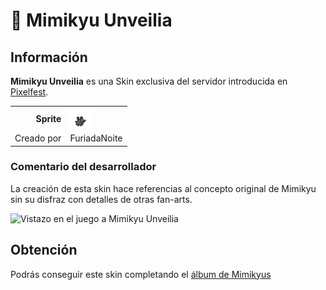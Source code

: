 # 🔖 Mimikyu Unveilia

## Información

**Mimikyu Unveilia** es una Skin exclusiva del servidor introducida en [Pixelfest](./).

|||
| ------------------------------: | -------------------------------------------------------------------------------------------------------------------------------------- |
|                      **Sprite** | ![Sprite de Mimikyu Unveilia](../../images/funciones/album/mimikyu/mimiunveilia-sp.png)                                                          |                                                                                                             |
|                      Creado por | FuriadaNoite                                                                                                                 |


### Comentario del desarrollador
La creación de esta skin hace referencias al concepto original de Mimikyu sin su disfraz con detalles de otras fan-arts.

![Vistazo en el juego a Mimikyu Unveilia](../../images/pokemon/pixelween/unveilia-preview.png)

## Obtención

Podrás conseguir este skin completando el [álbum de Mimikyus](../../funciones/album/album_mimikyu.md)
